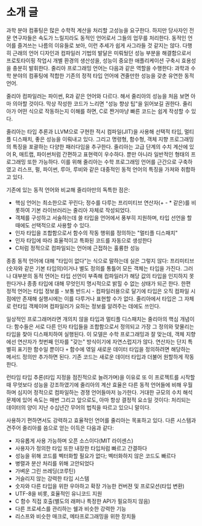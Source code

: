 소개 글
============

과학 분야 컴퓨팅은 많은 수학적 계산을 처리할 고성능을 요구한다. 하지만 당사자인 전문 연구자들은 속도가 느릴지라도 동적인 언어로서 그들의 업무를 처리한다. 동적인 언어를 즐겨쓰는 나름의 이유들로 보아, 이런 추세가 쉽게 사그라들 것 같지는 않다. 다행히 근래의 언어 디자인과 컴파일러 기법의 발달은 미뤄뒀던 성능 부분을 해결함으로서 프로토타이핑 작업시 개별 환경의 생산성을, 성능이 중요한 애플리케이션 구축시 효용성을 충분히 발휘한다. 줄리아 프로그래밍 언어는 다음과 같은 역할을 수행한다: 과학과 수학 분야의 컴퓨팅에 적합한 기존의 정적 타입 언어에 견줄만한 성능을 갖춘 유연한 동적 언어.

줄리아 컴파일러는 파이썬, R과 같은 언어와 다르다. 해서 줄리아의 성능을 처음 보면 아마 의아할 것이다. 막상 작성한 코드가 느리면 "성능 향상 팁"을 읽어보길 권한다. 줄리아가 어떤 식으로 작동하는지 이해를 하면, C로 짠거마냥 빠른 코드는 쉽게 작성할 수 있다.

줄리아는 타입 추론과 LLVM으로 구현한 적시 컴파일(JIT)을 사용해 선택적 타입, 멀티플 디스패치, 좋은 성능을 이뤄내고 있다. 그리고 명령형, 함수형, 객체 지향 프로그래밍의 특징을 포괄하는 다양한 패러다임을 추구한다. 줄리아는 고급 단계의 수치 계산에 있어 R, 매트랩, 파이썬처럼 간편하고 표현력이 우수하다. 뿐만 아니라 일반적인 형태의 프로그래밍 또한 가능하다. 이를 위해 줄리아는 수학 프로그래밍 언어를 근간으로 구축하였고 리스프, 펄, 파이썬, 루아, 루비와 같은 대중적인 동적 언어의 특징을 가져와 취합하고 있다.

기존에 있는 동적 언어와 비교해 줄리아만의 독특한 점은:

-   핵심 언어는 최소한으로 꾸린다; 정수를 다루는 프리미티브 연산자(+ - * 같은)를 비롯하여 기본 라이브러리는 줄리아 자체로 작성되었다.
-   객체를 구성하고 서술하는데 쓸 타입을 언어에서 풍부히 지원하며, 타입 선언을 할 때에도 선택적으로 사용할 수 있다.
-   인자 타입을 조합함으로서 함수의 작동 행위를 정의하는 "멀티플 디스패치"
-   인자 타입에 따라 효율적이고 특화된 코드를 자동으로 생성한다
-   C처럼 정적으로 컴파일되는 언어에 근접하는 훌륭한 성능

종종 동적 언어에 대해 "타입이 없다"는 식으로 말하는데 실은 그렇지 않다: 프리미티브(숫자와 같은 기본 타입의)이거나 별도 정의를 통틀어 모든 객체는 타입을 가진다. 그러나 대부분의 동적 언어는 타입 선언이 부족해 컴파일러가 해당 값의 타입을 인지하지 못한다거나 종종 타입에 대해 무엇인지 명시적으로 밝힐 수 없는 상태가 되곤 한다. 한편 정적 언어는 타입 정보를 - 보통 반드시 - 컴파일러용으로 달기에 타입은 오직 컴파일 시점에만 존재해 실행시에는 이를 다루거나 표현할 수가 없다. 줄리아에서 타입은 그 자체로 런타임 객체이며 컴파일러가 요하는 정보를 알려주는 데에도 쓰인다.

일상적인 프로그래머라면 개의치 않을 타입과 멀티플 디스패치는 줄리아의 핵심 개념이다: 함수들은 서로 다른 인자 타입들을 조합함으로서 정의되고 가장 그 정의와 맞물리는 타입을 찾아 디스패치하여 실행된다.  이 모델은 수학 프로그래밍과 잘 맞는데, 객체 지향에선 연산자가 첫번째 인자를 "갖는" 방식이기에 자연스럽지가 않다. 연산자는 단지 특별히 표기한 함수일 뿐이다 ``+`` 함수에 엮일 새로운 데이터 타입을 정의하려면 해당하는 메서드 정의만 추가하면 된다. 기존 코드는 새로운 데이터 타입과 더불어 원할하게 작동한다.

런타임 타입 추론(타입 지정을 점진적으로 늘려가며)을 이유로 또 이 프로젝트를 시작할 때 무엇보다 성능을 강조하였기에 줄리아의 계산 효율은 다른 동적 언어들에 비해 우월하며 심지어 정적으로 컴파일하는 경쟁 언어들마저 능가한다. 거대한 규모의 수치 해석 문제에 있어 속도는 매번 그리고 앞으로도, 아마 항상 결정적 요소일 것이다: 처리되는 데이터의 양이 지난 수십년간 무어의 법칙을 따르고 있으니 말이다.

사용하기 편하면서도 강력하고 효율적인 언어를 줄리아는 목표하고 있다. 다른 시스템과 견주어 줄리아를 씀으로 얻는 이득은 다음과 같다:

-   자유롭게 사용 가능하며 오픈 소스이다(MIT 라이센스)
-   사용자가 정의한 타입 또한 내장한 타입처럼 빠르고 간결하다
-   성능을 위해 코드를 벡터화할 필요가 없다; 벡터화하지 않은 코드도 빠르다
-   병렬과 분산 처리를 위해 고안되었다
-   가벼운 그린 쓰레딩(코루틴)
-   거슬리지 않는 강력한 타입 시스템
-   숫자와 다른 타입을 위한 우아하고 확장 가능한 컨버젼 및 프로모션(타입 변환)
-   UTF-8을 비롯, 효율적인 유니코드 지원
-   C 함수 직접 호출(별도의 래퍼나 특정한 API가 필요하지 않음)
-   다른 프로세스를 관리하는 쉘과 비슷한 강력한 기능
-   리스프와 비슷한 매크로, 메타프로그래밍을 위한 장치들


